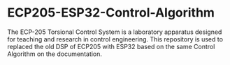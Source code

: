 # ECP205-ESP32-Control-Algorithm
The ECP-205 Torsional Control System is a laboratory apparatus designed for teaching and research in control engineering. This repository is used to replaced the old DSP of ECP205 with ESP32 based on the same Control Algorithm on the documentation.
